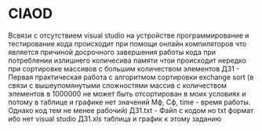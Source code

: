 # CIAOD
Всвязи с отсутствием visual studio на устройстве программирование и тестирование кода происходит при помощи онлайн компиляторов что является причиной досрочного завершения работы кода при потреблении излишнего количесива памяти чтои происходит нередко при сортировке массивов с большим количеством элементов
ДЗ1 - Первая практическая работа с алгоритмом сортировки exchange sort (в связи с вышеупомянутыми сложностями массив с количеством элементов в 1000000 не может быть отсортирован в моих условиях и потому в таблице и графике нет значений Мф, Сф, time - время работы. Однако код тем не менее рабочий)
      ДЗ1.txt - Файл с кодом но txt формат ибо нет visual studio
      ДЗ1.xls таблица и график к этому заданию
